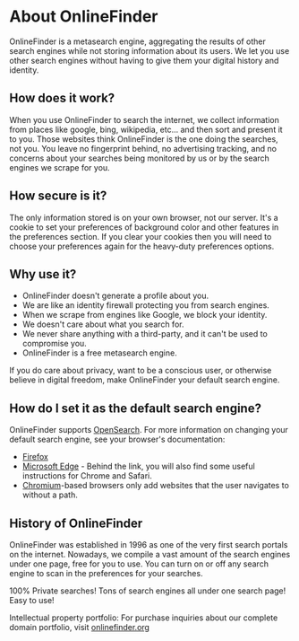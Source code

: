 # About OnlineFinder

OnlineFinder is a metasearch engine, aggregating the results of other search engines 
while not storing information about its users. We let you use other search engines without
having to give them your digital history and identity.

## How does it work?
When you use OnlineFinder to search the internet, we collect information from places
like google, bing, wikipedia, etc... and then sort and present it to you. Those websites
think OnlineFinder is the one doing the searches, not you. You leave no fingerprint behind,
no advertising tracking, and no concerns about your searches being monitored by us
or by the search engines we scrape for you.

## How secure is it?
The only information stored is on your own browser, not our server. It's a cookie to set 
your preferences of background color and other features in the preferences section. If you
clear your cookies then you will need to choose your preferences again for the heavy-duty
preferences options.

## Why use it?

- OnlineFinder doesn't generate a profile about you.
- We are like an identity firewall protecting you from search engines.
- When we scrape from engines like Google, we block your identity.
- We doesn't care about what you search for.
- We never share anything with a third-party, and it can't be used to compromise you.
- OnlineFinder is a free metasearch engine.

If you do care about privacy, want to be a conscious user, or otherwise believe
in digital freedom, make OnlineFinder your default search engine.

## How do I set it as the default search engine?

OnlineFinder supports [OpenSearch].  For more information on changing your default
search engine, see your browser's documentation:

- [Firefox]
- [Microsoft Edge] - Behind the link, you will also find some useful instructions
  for Chrome and Safari.
- [Chromium]-based browsers only add websites that the user navigates to without
  a path.


## History of OnlineFinder

OnlineFinder was established in 1996 as one of the very first search portals on the 
internet. Nowadays, we compile a vast amount of the search engines under one page, 
free for you to use. You can turn on or off any search engine to scan in the preferences for your searches.

100% Private searches! Tons of search engines all under one search page! Easy to use!

Intellectual property portfolio:
For purchase inquiries about our complete domain portfolio, visit <a href="https://onlinefinder.org">onlinefinder.org</a>

[OnlineFinder sources]: {{GIT_URL}}
[OnlineFinder docs]: {{get_setting('brand.docs_url')}}
[searx]: https://github.com/searx/searx
[metasearch engine]: https://en.wikipedia.org/wiki/Metasearch_engine
[Weblate]: https://translate.codeberg.org/projects/searxng/
[Seeks project]: https://beniz.github.io/seeks/
[OpenSearch]: https://github.com/dewitt/opensearch/blob/master/opensearch-1-1-draft-6.md
[Firefox]: https://support.mozilla.org/en-US/kb/add-or-remove-search-engine-firefox
[Microsoft Edge]: https://support.microsoft.com/en-us/help/4028574/microsoft-edge-change-the-default-search-engine
[Chromium]: https://www.chromium.org/tab-to-search
